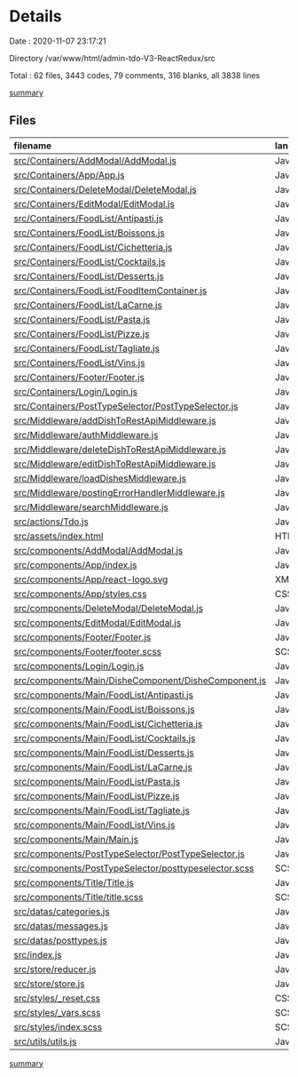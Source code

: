 # Details

Date : 2020-11-07 23:17:21

Directory /var/www/html/admin-tdo-V3-ReactRedux/src

Total : 62 files,  3443 codes, 79 comments, 316 blanks, all 3838 lines

[summary](results.md)

## Files
| filename | language | code | comment | blank | total |
| :--- | :--- | ---: | ---: | ---: | ---: |
| [src/Containers/AddModal/AddModal.js](/src/Containers/AddModal/AddModal.js) | JavaScript | 29 | 0 | 6 | 35 |
| [src/Containers/App/App.js](/src/Containers/App/App.js) | JavaScript | 6 | 0 | 4 | 10 |
| [src/Containers/DeleteModal/DeleteModal.js](/src/Containers/DeleteModal/DeleteModal.js) | JavaScript | 17 | 0 | 6 | 23 |
| [src/Containers/EditModal/EditModal.js](/src/Containers/EditModal/EditModal.js) | JavaScript | 31 | 0 | 6 | 37 |
| [src/Containers/FoodList/Antipasti.js](/src/Containers/FoodList/Antipasti.js) | JavaScript | 17 | 0 | 6 | 23 |
| [src/Containers/FoodList/Boissons.js](/src/Containers/FoodList/Boissons.js) | JavaScript | 17 | 0 | 6 | 23 |
| [src/Containers/FoodList/Cichetteria.js](/src/Containers/FoodList/Cichetteria.js) | JavaScript | 17 | 0 | 6 | 23 |
| [src/Containers/FoodList/Cocktails.js](/src/Containers/FoodList/Cocktails.js) | JavaScript | 17 | 0 | 6 | 23 |
| [src/Containers/FoodList/Desserts.js](/src/Containers/FoodList/Desserts.js) | JavaScript | 17 | 0 | 6 | 23 |
| [src/Containers/FoodList/FoodItemContainer.js](/src/Containers/FoodList/FoodItemContainer.js) | JavaScript | 32 | 0 | 6 | 38 |
| [src/Containers/FoodList/LaCarne.js](/src/Containers/FoodList/LaCarne.js) | JavaScript | 17 | 0 | 6 | 23 |
| [src/Containers/FoodList/Pasta.js](/src/Containers/FoodList/Pasta.js) | JavaScript | 17 | 0 | 6 | 23 |
| [src/Containers/FoodList/Pizze.js](/src/Containers/FoodList/Pizze.js) | JavaScript | 17 | 0 | 6 | 23 |
| [src/Containers/FoodList/Tagliate.js](/src/Containers/FoodList/Tagliate.js) | JavaScript | 17 | 0 | 6 | 23 |
| [src/Containers/FoodList/Vins.js](/src/Containers/FoodList/Vins.js) | JavaScript | 17 | 0 | 6 | 23 |
| [src/Containers/Footer/Footer.js](/src/Containers/Footer/Footer.js) | JavaScript | 14 | 0 | 6 | 20 |
| [src/Containers/Login/Login.js](/src/Containers/Login/Login.js) | JavaScript | 14 | 0 | 6 | 20 |
| [src/Containers/PostTypeSelector/PostTypeSelector.js](/src/Containers/PostTypeSelector/PostTypeSelector.js) | JavaScript | 15 | 0 | 6 | 21 |
| [src/Middleware/addDishToRestApiMiddleware.js](/src/Middleware/addDishToRestApiMiddleware.js) | JavaScript | 39 | 1 | 4 | 44 |
| [src/Middleware/authMiddleware.js](/src/Middleware/authMiddleware.js) | JavaScript | 37 | 0 | 4 | 41 |
| [src/Middleware/deleteDishToRestApiMiddleware.js](/src/Middleware/deleteDishToRestApiMiddleware.js) | JavaScript | 38 | 1 | 4 | 43 |
| [src/Middleware/editDishToRestApiMiddleware.js](/src/Middleware/editDishToRestApiMiddleware.js) | JavaScript | 68 | 2 | 4 | 74 |
| [src/Middleware/loadDishesMiddleware.js](/src/Middleware/loadDishesMiddleware.js) | JavaScript | 39 | 1 | 4 | 44 |
| [src/Middleware/postingErrorHandlerMiddleware.js](/src/Middleware/postingErrorHandlerMiddleware.js) | JavaScript | 23 | 0 | 3 | 26 |
| [src/Middleware/searchMiddleware.js](/src/Middleware/searchMiddleware.js) | JavaScript | 35 | 2 | 5 | 42 |
| [src/actions/Tdo.js](/src/actions/Tdo.js) | JavaScript | 131 | 31 | 45 | 207 |
| [src/assets/index.html](/src/assets/index.html) | HTML | 12 | 0 | 1 | 13 |
| [src/components/AddModal/AddModal.js](/src/components/AddModal/AddModal.js) | JavaScript | 292 | 1 | 5 | 298 |
| [src/components/App/index.js](/src/components/App/index.js) | JavaScript | 41 | 5 | 5 | 51 |
| [src/components/App/react-logo.svg](/src/components/App/react-logo.svg) | XML | 7 | 0 | 1 | 8 |
| [src/components/App/styles.css](/src/components/App/styles.css) | CSS | 8 | 0 | 2 | 10 |
| [src/components/DeleteModal/DeleteModal.js](/src/components/DeleteModal/DeleteModal.js) | JavaScript | 46 | 0 | 4 | 50 |
| [src/components/EditModal/EditModal.js](/src/components/EditModal/EditModal.js) | JavaScript | 304 | 5 | 4 | 313 |
| [src/components/Footer/Footer.js](/src/components/Footer/Footer.js) | JavaScript | 33 | 0 | 5 | 38 |
| [src/components/Footer/footer.scss](/src/components/Footer/footer.scss) | SCSS | 13 | 0 | 1 | 14 |
| [src/components/Login/Login.js](/src/components/Login/Login.js) | JavaScript | 73 | 0 | 3 | 76 |
| [src/components/Main/DisheComponent/DisheComponent.js](/src/components/Main/DisheComponent/DisheComponent.js) | JavaScript | 0 | 0 | 1 | 1 |
| [src/components/Main/FoodList/Antipasti.js](/src/components/Main/FoodList/Antipasti.js) | JavaScript | 98 | 0 | 4 | 102 |
| [src/components/Main/FoodList/Boissons.js](/src/components/Main/FoodList/Boissons.js) | JavaScript | 128 | 0 | 5 | 133 |
| [src/components/Main/FoodList/Cichetteria.js](/src/components/Main/FoodList/Cichetteria.js) | JavaScript | 113 | 0 | 6 | 119 |
| [src/components/Main/FoodList/Cocktails.js](/src/components/Main/FoodList/Cocktails.js) | JavaScript | 98 | 0 | 4 | 102 |
| [src/components/Main/FoodList/Desserts.js](/src/components/Main/FoodList/Desserts.js) | JavaScript | 98 | 0 | 4 | 102 |
| [src/components/Main/FoodList/LaCarne.js](/src/components/Main/FoodList/LaCarne.js) | JavaScript | 98 | 0 | 4 | 102 |
| [src/components/Main/FoodList/Pasta.js](/src/components/Main/FoodList/Pasta.js) | JavaScript | 98 | 0 | 4 | 102 |
| [src/components/Main/FoodList/Pizze.js](/src/components/Main/FoodList/Pizze.js) | JavaScript | 115 | 0 | 4 | 119 |
| [src/components/Main/FoodList/Tagliate.js](/src/components/Main/FoodList/Tagliate.js) | JavaScript | 99 | 0 | 3 | 102 |
| [src/components/Main/FoodList/Vins.js](/src/components/Main/FoodList/Vins.js) | JavaScript | 126 | 0 | 4 | 130 |
| [src/components/Main/Main.js](/src/components/Main/Main.js) | JavaScript | 47 | 0 | 3 | 50 |
| [src/components/PostTypeSelector/PostTypeSelector.js](/src/components/PostTypeSelector/PostTypeSelector.js) | JavaScript | 87 | 0 | 4 | 91 |
| [src/components/PostTypeSelector/posttypeselector.scss](/src/components/PostTypeSelector/posttypeselector.scss) | SCSS | 3 | 0 | 1 | 4 |
| [src/components/Title/Title.js](/src/components/Title/Title.js) | JavaScript | 18 | 0 | 4 | 22 |
| [src/components/Title/title.scss](/src/components/Title/title.scss) | SCSS | 3 | 0 | 1 | 4 |
| [src/datas/categories.js](/src/datas/categories.js) | JavaScript | 35 | 0 | 2 | 37 |
| [src/datas/messages.js](/src/datas/messages.js) | JavaScript | 16 | 0 | 3 | 19 |
| [src/datas/posttypes.js](/src/datas/posttypes.js) | JavaScript | 42 | 1 | 2 | 45 |
| [src/index.js](/src/index.js) | JavaScript | 16 | 4 | 3 | 23 |
| [src/store/reducer.js](/src/store/reducer.js) | JavaScript | 333 | 2 | 16 | 351 |
| [src/store/store.js](/src/store/store.js) | JavaScript | 23 | 0 | 4 | 27 |
| [src/styles/_reset.css](/src/styles/_reset.css) | CSS | 147 | 3 | 10 | 160 |
| [src/styles/_vars.scss](/src/styles/_vars.scss) | SCSS | 0 | 0 | 1 | 1 |
| [src/styles/index.scss](/src/styles/index.scss) | SCSS | 5 | 11 | 3 | 19 |
| [src/utils/utils.js](/src/utils/utils.js) | JavaScript | 30 | 9 | 6 | 45 |

[summary](results.md)